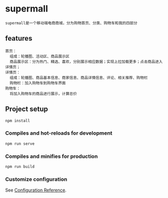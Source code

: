 # supermall
```
supermall是一个移动端电商商城，分为购物首页、分类、购物车和我的四部分
```
## features
```
首页：
  组成：轮播图、活动区、商品展示区
  商品展示区：分为热门、精选、喜欢，分别展示相应数据；实现上拉加载更多；点击商品进入详情页；
详情页：
  组成：轮播图、商品基本信息、商家信息、商品详情信息、评论、相关推荐、购物栏
  购物栏：加入购物车到购物车界面
购物车：
  将加入购物车的商品进行展示，计算总价
```



## Project setup
```
npm install
```

### Compiles and hot-reloads for development
```
npm run serve
```

### Compiles and minifies for production
```
npm run build
```

### Customize configuration
See [Configuration Reference](https://cli.vuejs.org/config/).

